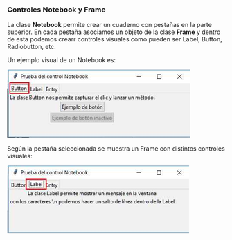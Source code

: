 ### Controles Notebook y Frame

La clase **Notebook** permite crear un cuaderno con pestañas en la parte superior. En cada pestaña asociamos un objeto de la clase **Frame** y dentro de esta podemos crearr controles visuales como pueden ser Label, Button, Radiobutton, etc.

Un ejemplo visual de un Notebook es:

![Ejemplo de control Notebook](notebook_button.jpg)

Según la pestaña seleccionada se muestra un Frame con distintos controles visuales:

![Ejemplo de control Notebook](notebook_label.jpg)
